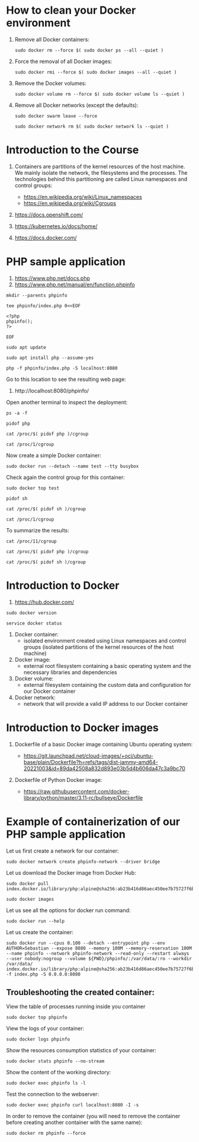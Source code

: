 # How to clean your Docker environment
1. Remove all Docker containers:
    ```
    sudo docker rm --force $( sudo docker ps --all --quiet )
    ```
1. Force the removal of all Docker images:
    ```
    sudo docker rmi --force $( sudo docker images --all --quiet )
    ```
1. Remove the Docker volumes:

    ```
    sudo docker volume rm --force $( sudo docker volume ls --quiet )
    ```
1. Remove all Docker networks (except the defaults):

    ```
    sudo docker swarm leave --force
    
    sudo docker network rm $( sudo docker network ls --quiet )
    ```
# Introduction to the Course
1. Containers are partitions of the kernel resources of the host machine. We mainly isolate the network, the filesystems and the processes. The technologies behind this partitioning are called Linux namespaces and control groups:
    * https://en.wikipedia.org/wiki/Linux_namespaces
    * https://en.wikipedia.org/wiki/Cgroups

3. https://docs.openshift.com/
4. https://kubernetes.io/docs/home/
5. https://docs.docker.com/


# PHP sample application
1. https://www.php.net/docs.php
2. https://www.php.net/manual/en/function.phpinfo

```
mkdir --parents phpinfo

tee phpinfo/index.php 0<<EOF

<?php
phpinfo();
?>

EOF
```

```
sudo apt update

sudo apt install php --assume-yes
```

```
php -f phpinfo/index.php -S localhost:8080
```
Go to this location to see the resulting web page:
1. http://localhost:8080/phpinfo/

Open another terminal to inspect the deployment:
```
ps -a -f

pidof php

cat /proc/$( pidof php )/cgroup

cat /proc/1/cgroup
```
Now create a simple Docker container:
```
sudo docker run --detach --name test --tty busybox
```
Check again the control group for this container:
```
sudo docker top test

pidof sh

cat /proc/$( pidof sh )/cgroup

cat /proc/1/cgroup
```
To summarize the results:
```
cat /proc/11/cgroup

cat /proc/$( pidof php )/cgroup

cat /proc/$( pidof sh )/cgroup
```
# Introduction to Docker

1. https://hub.docker.com/

```
sudo docker version
```
```
service docker status
```
1. Docker container:
    * isolated environment created using Linux namespaces and control groups (isolated partitions of the kernel resources of the host machine)
4. Docker image:
    * external root filesystem containing a basic operating system and the necessary libraries and dependencies
6. Docker volume:
    * external filesystem containing the custom data and configuration for our Docker container
8. Docker network:
    * network that will provide a valid IP address to our Docker container

# Introduction to Docker images
1. Dockerfile of a basic Docker image containing Ubuntu operating system:

    * https://git.launchpad.net/cloud-images/+oci/ubuntu-base/plain/Dockerfile?h=refs/tags/dist-jammy-amd64-20221003&id=89da42508a832d893e03b5d4b606da47c3a9bc70
1. Dockerfile of Python Docker image:

    * https://raw.githubusercontent.com/docker-library/python/master/3.11-rc/bullseye/Dockerfile
# Example of containerization of our PHP sample application

Let us first create a network for our container:
```
sudo docker network create phpinfo-network --driver bridge
```
Let us download the Docker image from Docker Hub:
```
sudo docker pull index.docker.io/library/php:alpine@sha256:ab23b416d86aec450ee7b75727f6bbec272edc2764a1b6fad13bc2823c59bb6b

sudo docker images
```
Let us see all the options for docker run command:
```
sudo docker run --help
```
Let us create the container:
```
sudo docker run --cpus 0.100 --detach --entrypoint php --env AUTHOR=Sebastian --expose 8080 --memory 100M --memory-reservation 100M --name phpinfo --network phpinfo-network --read-only --restart always --user nobody:nogroup --volume ${PWD}/phpinfo/:/var/data/:ro --workdir /var/data/ index.docker.io/library/php:alpine@sha256:ab23b416d86aec450ee7b75727f6bbec272edc2764a1b6fad13bc2823c59bb6b -f index.php -S 0.0.0.0:8080
```
## Troubleshooting the created container:

View the table of processes running inside you container
```
sudo docker top phpinfo
```
View the logs of your container:
```
sudo docker logs phpinfo
```
Show the resources consumption statistics of your container:
```
sudo docker stats phpinfo --no-stream
```
Show the content of the working directory:
```
sudo docker exec phpinfo ls -l
```
Test the connection to the webserver:
```
sudo docker exec phpinfo curl localhost:8080 -I -s
```
In order to remove the container (you will need to remove the container before creating another container with the same name):
```
sudo docker rm phpinfo --force
```
